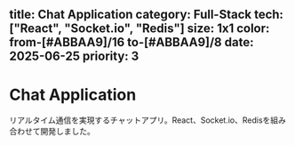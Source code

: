 title: Chat Application
category: Full-Stack
tech: ["React", "Socket.io", "Redis"]
size: 1x1
color: from-[#ABBAA9]/16 to-[#ABBAA9]/8
date: 2025-06-25
priority: 3
---
# Chat Application

リアルタイム通信を実現するチャットアプリ。React、Socket.io、Redisを組み合わせて開発しました。
